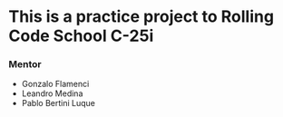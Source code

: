 # This is a practice project to Rolling Code School C-25i

### Mentor
- Gonzalo Flamenci
- Leandro Medina
- Pablo Bertini Luque
